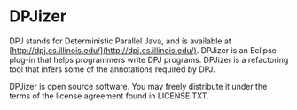 DPJizer
=======

DPJ stands for Deterministic Parallel Java, and is available at
[http://dpj.cs.illinois.edu/](http://dpj.cs.illinois.edu/). DPJizer is an
Eclipse plug-in that helps programmers write DPJ programs. DPJizer is a
refactoring tool that infers some of the annotations required by DPJ.

DPJizer is open source software. You may freely distribute it under the terms of
the license agreement found in LICENSE.TXT.

